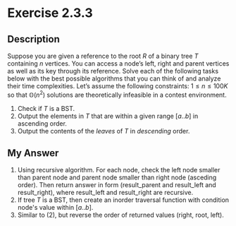 # Exercise 2.3.3

## Description

Suppose you are given a reference to the root $R$ of a binary tree $T$ containing $n$ vertices. You can access a node’s left, right and parent vertices as well as its key through its reference. Solve each of the following tasks below with the best possible algorithms that you can think of and analyze their time complexities. Let’s assume the following constraints: $1 ≤ n ≤ 100K$ so that $\mathbb{O}(n^2)$ solutions are theoretically infeasible in a contest environment.

1. Check if $T$ is a BST.
2. Output the elements in $T$ that are within a given range $[a..b]$ in ascending order.
3. Output the contents of the *leaves* of $T$ in *descending* order.

## My Answer

1. Using recursive algorithm. For each node, check the left node smaller than parent node and parent node smaller than right node (asceding order). Then return answer in form (result_parent and result_left and result_right), where result_left and result_right are recursive.
2. If tree $T$ is a BST, then create an inorder traversal function with condition node's value within $[a..b]$.
3. Similar to (2), but reverse the order of returned values (right, root, left).
